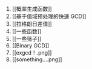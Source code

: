 
1. [[概率生成函数]]
2. [[基于值域预处理的快速 GCD]]
3. [[拉格朗日差值]]
4. [[一些函数]]
5. [[一些筛子]]
6. [[Binary GCD]]
7. [[exgcd！.png]]
8. [[something....png]]